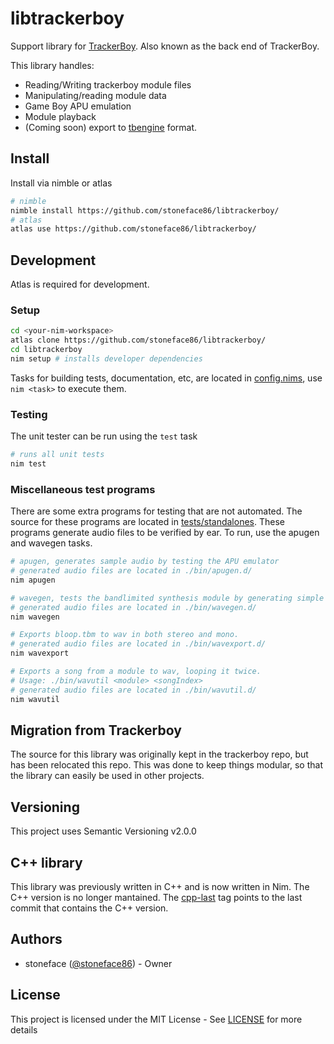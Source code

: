 
# libtrackerboy

Support library for [TrackerBoy](https://github.com/stoneface86/trackerboy).
Also known as the back end of TrackerBoy.

This library handles:
 * Reading/Writing trackerboy module files
 * Manipulating/reading module data
 * Game Boy APU emulation
 * Module playback
 * (Coming soon) export to [tbengine](https://github.com/stoneface86/tbengine) format.

## Install

Install via nimble or atlas

```sh
# nimble
nimble install https://github.com/stoneface86/libtrackerboy/
# atlas
atlas use https://github.com/stoneface86/libtrackerboy/
```

## Development

Atlas is required for development.

### Setup

```sh
cd <your-nim-workspace>
atlas clone https://github.com/stoneface86/libtrackerboy/
cd libtrackerboy
nim setup # installs developer dependencies
```

Tasks for building tests, documentation, etc, are located in
[config.nims](config.nims), use `nim <task>` to execute them. 

### Testing

The unit tester can be run using the `test` task
```sh
# runs all unit tests
nim test
```

### Miscellaneous test programs

There are some extra programs for testing that are not automated. The source
for these programs are located in [tests/standalones](tests/standalones).
These programs generate audio files to be verified by ear. To run, use the
apugen and wavegen tasks.

```sh
# apugen, generates sample audio by testing the APU emulator
# generated audio files are located in ./bin/apugen.d/
nim apugen

# wavegen, tests the bandlimited synthesis module by generating simple square tones
# generated audio files are located in ./bin/wavegen.d/
nim wavegen

# Exports bloop.tbm to wav in both stereo and mono.
# generated audio files are located in ./bin/wavexport.d/
nim wavexport

# Exports a song from a module to wav, looping it twice.
# Usage: ./bin/wavutil <module> <songIndex>
# generated audio files are located in ./bin/wavutil.d/
nim wavutil
```

## Migration from Trackerboy

The source for this library was originally kept in the trackerboy repo, but has
been relocated this repo. This was done to keep things modular, so that the
library can easily be used in other projects.

## Versioning

This project uses Semantic Versioning v2.0.0

## C++ library

This library was previously written in C++ and is now written in Nim. The C++
version is no longer mantained. The [cpp-last][1] tag
points to the last commit that contains the C++ version.

[1]: https://github.com/stoneface86/libtrackerboy/releases/tag/cpp-last

## Authors

 * stoneface ([@stoneface86](https://github.com/stoneface86)) - Owner

## License

This project is licensed under the MIT License - See [LICENSE](LICENSE) for more details

[unittest2-link]: https://github.com/status-im/nim-unittest2
